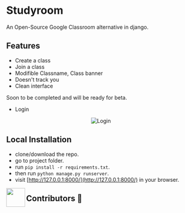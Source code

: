 # Studyroom
An Open-Source Google Classroom alternative in django.


## Features
- Create a class
- Join a class
- Modifible Classname, Class banner
- Doesn't track you
- Clean interface

Soon to be completed and will be ready for beta.


<!-- ### Early Preview

- Home 
<p align="center">
  <img src="https://i.imgur.com/0pXAU4k.png" title="Home"/>
</p>

- Profile 
<p align="center">
  <img src="https://i.imgur.com/OGRr6pr.png" title="Profile"/>
</p>

- Create a Class 
<p align="center">
  <img src="https://i.imgur.com/aCinQjH.png" title="Create a Class"/>
</p>

- Join a Class 
<p align="center">
  <img src="https://i.imgur.com/doBiQQX.png" title="Join a Class"/>
</p>
 -->
- Login 
<p align="center">
  <img src="https://i.imgur.com/uTmquey.png" title="Login"/>
</p>

## Local Installation
- clone/download the repo.
- go to project folder.
- run `pip install -r requirements.txt`.
- then run `python manage.py runserver`.
- visit [http://127.0.0.1:8000/](http://127.0.0.1:8000/) in your browser.




<img align="left" src="https://posthog-static-files.s3.us-east-2.amazonaws.com/Website-Assets/rebrand/icons/Untitled_Artwork+2+copy+15+1.jpg" width="50px" />


## Contributors 🦸

<!-- <p align="center">
  <a href="https://github.com/parthpandyappp/Classroom/graphs/contributors"><img src="https://contributors-img.web.app/image?repo=parthpandyappp/Classroom" /></a>
</p> -->

